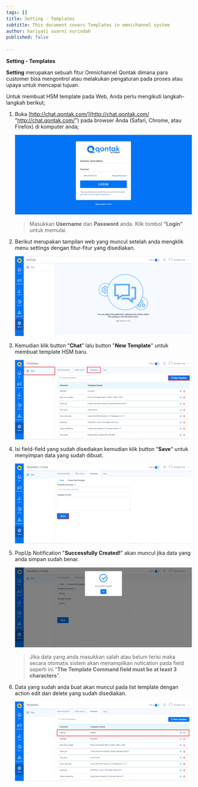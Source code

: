 ```yaml
---
tags: []
title: Setting - Templates
subtitle: This document covers Templates in omnichannel system
author: hariyati suarni nurindah
published: false

---
```

**Setting - Templates**

**Setting** merupakan sebuah fitur Omnichannel Qontak dimana para customer bisa mengontrol atau melakukan pengaturan pada proses atau upaya untuk mencapai tujuan.

Untuk membuat HSM template pada Web, Anda perlu mengikuti langkah-langkah berikut;

1. Buka [http://chat.qontak.com/](http://chat.qontak.com/ "http://chat.qontak.com/") pada browser Anda (Safari, Chrome, atau Firefox) di komputer anda;

   ![](/uploads/login-qontak-c.png)

   > Masukkan **Username** dan **Password** anda. Klik tombol **“Login”** untuk memulai.
2. Berikut merupakan tampilan web yang muncul setelah anda mengklik menu settings dengan fitur-fitur yang disediakan.

   ![](/uploads/setting.PNG)
3. Kemudian klik button "**Chat**" lalu button "**New Template**" untuk membuat template HSM baru.

   ![](/uploads/setting4.PNG)
4. Isi field-field yang sudah disediakan kemudian klik button "**Save**" untuk menyimpan data yang sudah dibuat.

   ![](/uploads/setting5.PNG)
5. PopUp Notification "**Successfully Created!**" akan muncul jika data yang anda simpan sudah benar.

   ![](/uploads/setting6.PNG)

   > Jika data yang anda masukkan salah atau belum terisi maka secara otomatis sistem akan menampilkan notication pada field seperti ini "**The Template Command field must be at least 3 characters**".
6. Data yang sudah anda buat akan muncul pada list template dengan action edit dan delete yang sudah disediakan.

   ![](/uploads/setting7.PNG)